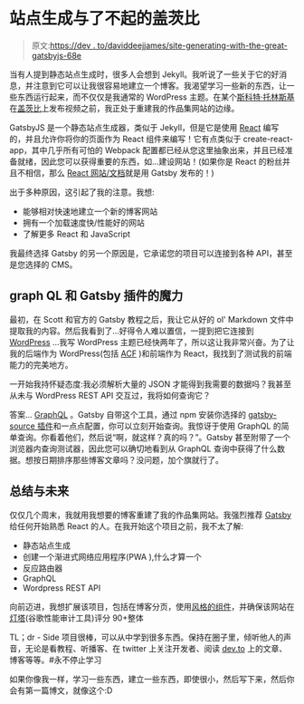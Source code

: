 # 站点生成与了不起的盖茨比

> 原文:[https://dev . to/daviddeejjames/site-generating-with-the-great-gatsbyjs-68e](https://dev.to/daviddeejjames/site-generating-with-the-great-gatsbyjs-68e)

当有人提到静态站点生成时，很多人会想到 Jekyll。我听说了一些关于它的好消息，并注意到它可以让我很容易地建立一个博客。我渴望学习一些新的东西，让一些东西运行起来，而不仅仅是我通常的 WordPress 主题。在某个[斯科特·托林斯基](https://www.youtube.com/user/LevelUpTuts)在[盖茨比](https://www.youtube.com/watch?v=b2H7fWhQcdE&feature=youtu.be)上发布视频之前，我正处于重建我的作品集网站的边缘。

GatsbyJS 是一个静态站点生成器，类似于 Jekyll，但是它是使用 [React](https://reactjs.org/) 编写的，并且允许你将你的页面作为 React 组件来编写！它有点类似于 create-react-app，其中几乎所有可怕的 Webpack 配置都已经从您这里抽象出来，并且已经准备就绪，因此您可以获得重要的东西，如...建设网站！(如果你是 React 的粉丝并且不相信，那么 [React 网站/文档](https://reactjs.org/)就是用 Gatsby 发布的！)

出于多种原因，这引起了我的注意。我想:

*   能够相对快速地建立一个新的博客网站
*   拥有一个加载速度快/性能好的网站
*   了解更多 React 和 JavaScript

我最终选择 Gatsby 的另一个原因是，它承诺您的项目可以连接到各种 API，甚至是您选择的 CMS。

## graph QL 和 Gatsby 插件的魔力

最初，在 Scott 和官方的 Gatsby 教程之后，我让它从好的 ol' Markdown 文件中提取我的内容。然后我看到了...好得令人难以置信，一提到把它连接到 [WordPress](https://wordpress.org/) ...我写 WordPress 主题已经快两年了，所以这让我非常兴奋。为了让我的后端作为 WordPress(包括 [ACF](https://www.advancedcustomfields.com/) )和前端作为 React，我找到了测试我的前端能力的完美地方。

一开始我持怀疑态度:我必须解析大量的 JSON 才能得到我需要的数据吗？我甚至从未与 WordPress REST API 交互过，我将如何查询它？

答案... [GraphQL](http://graphql.org/) 。Gatsby 自带这个工具，通过 npm 安装你选择的 [gatsby-source 插件](https://www.gatsbyjs.org/docs/plugins/)和一点点配置，你可以立刻开始查询。我惊讶于使用 GraphQL 的简单查询。你看着他们，然后说“啊，就这样？真的吗？”。Gatsby 甚至附带了一个浏览器内查询测试器，因此您可以确切地看到从 GraphQL 查询中获得了什么数据。想按日期排序那些博客文章吗？没问题，加个旗就行了。

## 总结与未来

仅仅几个周末，我就用我想要的博客重建了我的作品集网站。我强烈推荐 [Gatsby](https://www.gatsbyjs.org/tutorial/) 给任何开始熟悉 React 的人。在我开始这个项目之前，我不太了解:

*   静态站点生成
*   创建一个渐进式网络应用程序(PWA ),什么才算一个
*   反应路由器
*   GraphQL
*   Wordpress REST API

向前迈进，我想扩展该项目，包括在博客分页，使用[风格的组件](https://www.styled-components.com/)，并确保该网站在[灯塔](https://developers.google.com/web/tools/lighthouse/)(谷歌性能审计工具)评分 90+整体

TL；dr - Side 项目很棒，可以从中学到很多东西。保持在圈子里，倾听他人的声音，无论是看教程、听播客、在 twitter 上关注开发者、阅读 [dev.to](https://dev.to) 上的文章、博客等等。#永不停止学习

如果你像我一样，学习一些东西，建立一些东西，即使很小，然后写下来，然后你会有第一篇博文，就像这个:D
